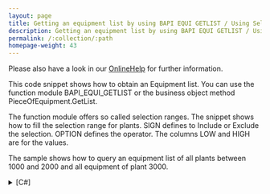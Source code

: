 ```yaml
---
layout: page
title: Getting an equipment list by using BAPI EQUI GETLIST / Using Select Ranges
description: Getting an equipment list by using BAPI EQUI GETLIST / Using Select Ranges
permalink: /:collection/:path
homepage-weight: 43
---
```


Please also have a look in our [OnlineHelp](https://help.theobald-software.com/en/) for further information.

This code snippet shows how to obtain an Equipment list. You can use the function module BAPI_EQUI_GETLIST or the business object method PieceOfEquipment.GetList.

The function module offers so called selection ranges. The snippet shows how to fill the selection range for plants. SIGN defines to Include or Exclude the selection. OPTION defines the operator. The columns LOW and HIGH are for the values.

The sample shows how to query an equipment list of all plants between 1000 and 2000 and all equipment of plant 3000.

<details>
<summary>[C#]</summary>
{% highlight csharp %}
// open connection
R3Connection con = new R3Connection("SAPServer",00,"SAPUser","Password","EN","800");
con.Open(false);
  
// Create a function object
// Alternatively the business object method
// can be created via BusinessObjectMethod businessMethod = 
//       con.CreateBapi("PieceOfEquipment", "GetList")
RFCFunction func = con.CreateFunction("BAPI_EQUI_GETLIST");
  
// The table MAINTPLANT_RA contains a selection range for plants
RFCStructure NewRow = func.Tables["MAINTPLANT_RA"].Rows.Add();
NewRow["SIGN"] = "I"; // Include
NewRow["OPTION"] = "EQ"; // Equals
NewRow["LOW"] = "3000"; // Low value -> Plant 3000
// create a scond range row
NewRow = func.Tables["MAINTPLANT_RA"].Rows.Add();
NewRow["SIGN"] = "I"; // Include
NewRow["OPTION"] = "BT"; // Between
NewRow["LOW"] = "1000"; // Low value -> Plant 1000
NewRow["HIGH"] = "2000"; // High value -> Plant 2000
  
func.Execut e();
  
// print out equipment list
Console.WriteLine("Found " + func.Tables["EQUIPMENT_LIST"].Rows.Count.ToString() + " equipment rows");
  
foreach(RFCStructure row in func.Tables["EQUIPMENT_LIST"].Rows)
{
    Console.WriteLine("EQUIPMENT / DESCRIPT: " + 
        row["EQUIPMENT"].ToString() + " / " + row["DESCRIPT"].ToString());
}
{% endhighlight %}
</details>